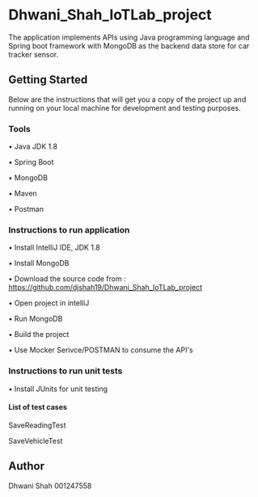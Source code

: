 # Dhwani_Shah_IoTLab_project
The application implements APIs using Java programming language and Spring boot framework with MongoDB as the backend data store for car tracker sensor.

## Getting Started
Below are the instructions that will get you a copy of the project up and running on your local machine for development and testing purposes.

### Tools
•	Java JDK 1.8

•	Spring Boot

•	MongoDB

•	Maven

• Postman

### Instructions to run application
•	Install IntelliJ IDE, JDK 1.8

•	Install MongoDB

•	Download the source code from : https://github.com/djshah19/Dhwani_Shah_IoTLab_project

•	Open project in intelliJ

•	Run MongoDB

•	Build the project

•	Use Mocker Serivce/POSTMAN to consume the API's

### Instructions to run unit tests
• Install JUnits for unit testing

#### List of test cases
SaveReadingTest

SaveVehicleTest

## Author
Dhwani Shah 001247558
